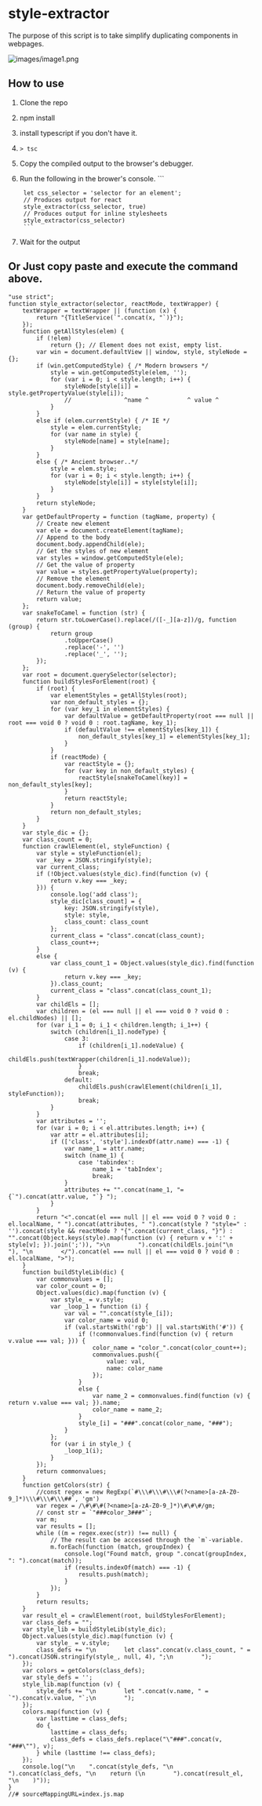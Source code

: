 # style-extractor

The purpose of this script is to take simplify duplicating components in webpages.

![images/image1.png](images/image1.png)

## How to use
1. Clone the repo
1. npm install
1. install typescript if you don't have it.
1. ```
   > tsc
    ```
1. Copy the compiled output to the browser's debugger.
1. Run the following in the brower's console.
        ```
        
        let css_selector = 'selector for an element';
        // Produces output for react
        style_extractor(css_selector, true)
        // Produces output for inline stylesheets
        style_extractor(css_selector)
        ```
1. Wait for the output





## Or Just copy paste and execute the command above.


```
"use strict";
function style_extractor(selector, reactMode, textWrapper) {
    textWrapper = textWrapper || (function (x) {
        return "{TitleService(`".concat(x, "`)}");
    });
    function getAllStyles(elem) {
        if (!elem)
            return {}; // Element does not exist, empty list.
        var win = document.defaultView || window, style, styleNode = {};
        if (win.getComputedStyle) { /* Modern browsers */
            style = win.getComputedStyle(elem, '');
            for (var i = 0; i < style.length; i++) {
                styleNode[style[i]] = style.getPropertyValue(style[i]);
                //               ^name ^           ^ value ^
            }
        }
        else if (elem.currentStyle) { /* IE */
            style = elem.currentStyle;
            for (var name in style) {
                styleNode[name] = style[name];
            }
        }
        else { /* Ancient browser..*/
            style = elem.style;
            for (var i = 0; i < style.length; i++) {
                styleNode[style[i]] = style[style[i]];
            }
        }
        return styleNode;
    }
    var getDefaultProperty = function (tagName, property) {
        // Create new element
        var ele = document.createElement(tagName);
        // Append to the body
        document.body.appendChild(ele);
        // Get the styles of new element
        var styles = window.getComputedStyle(ele);
        // Get the value of property
        var value = styles.getPropertyValue(property);
        // Remove the element
        document.body.removeChild(ele);
        // Return the value of property
        return value;
    };
    var snakeToCamel = function (str) {
        return str.toLowerCase().replace(/([-_][a-z])/g, function (group) {
            return group
                .toUpperCase()
                .replace('-', '')
                .replace('_', '');
        });
    };
    var root = document.querySelector(selector);
    function buildStylesForElement(root) {
        if (root) {
            var elementStyles = getAllStyles(root);
            var non_default_styles = {};
            for (var key_1 in elementStyles) {
                var defaultValue = getDefaultProperty(root === null || root === void 0 ? void 0 : root.tagName, key_1);
                if (defaultValue !== elementStyles[key_1]) {
                    non_default_styles[key_1] = elementStyles[key_1];
                }
            }
            if (reactMode) {
                var reactStyle = {};
                for (var key in non_default_styles) {
                    reactStyle[snakeToCamel(key)] = non_default_styles[key];
                }
                return reactStyle;
            }
            return non_default_styles;
        }
    }
    var style_dic = {};
    var class_count = 0;
    function crawlElement(el, styleFunction) {
        var style = styleFunction(el);
        var _key = JSON.stringify(style);
        var current_class;
        if (!Object.values(style_dic).find(function (v) {
            return v.key === _key;
        })) {
            console.log('add class');
            style_dic[class_count] = {
                key: JSON.stringify(style),
                style: style,
                class_count: class_count
            };
            current_class = "class".concat(class_count);
            class_count++;
        }
        else {
            var class_count_1 = Object.values(style_dic).find(function (v) {
                return v.key === _key;
            }).class_count;
            current_class = "class".concat(class_count_1);
        }
        var childEls = [];
        var children = (el === null || el === void 0 ? void 0 : el.childNodes) || [];
        for (var i_1 = 0; i_1 < children.length; i_1++) {
            switch (children[i_1].nodeType) {
                case 3:
                    if (children[i_1].nodeValue) {
                        childEls.push(textWrapper(children[i_1].nodeValue));
                    }
                    break;
                default:
                    childEls.push(crawlElement(children[i_1], styleFunction));
                    break;
            }
        }
        var attributes = '';
        for (var i = 0; i < el.attributes.length; i++) {
            var attr = el.attributes[i];
            if (['class', 'style'].indexOf(attr.name) === -1) {
                var name_1 = attr.name;
                switch (name_1) {
                    case 'tabindex':
                        name_1 = 'tabIndex';
                        break;
                }
                attributes += "".concat(name_1, "={`").concat(attr.value, "`} ");
            }
        }
        return "<".concat(el === null || el === void 0 ? void 0 : el.localName, " ").concat(attributes, " ").concat(style ? "style=" : '').concat(style && reactMode ? "{".concat(current_class, "}") : "".concat(Object.keys(style).map(function (v) { return v + ':' + style[v]; }).join(';')), ">\n        ").concat(childEls.join("\n        "), "\n        </").concat(el === null || el === void 0 ? void 0 : el.localName, ">");
    }
    function buildStyleLib(dic) {
        var commonvalues = [];
        var color_count = 0;
        Object.values(dic).map(function (v) {
            var style_ = v.style;
            var _loop_1 = function (i) {
                var val = "".concat(style_[i]);
                var color_name = void 0;
                if (val.startsWith('rgb') || val.startsWith('#')) {
                    if (!commonvalues.find(function (v) { return v.value === val; })) {
                        color_name = "color_".concat(color_count++);
                        commonvalues.push({
                            value: val,
                            name: color_name
                        });
                    }
                    else {
                        var name_2 = commonvalues.find(function (v) { return v.value === val; }).name;
                        color_name = name_2;
                    }
                    style_[i] = "###".concat(color_name, "###");
                }
            };
            for (var i in style_) {
                _loop_1(i);
            }
        });
        return commonvalues;
    }
    function getColors(str) {
        //const regex = new RegExp(`#\\\#\\\#\\\#(?<name>[a-zA-Z0-9_]*)\\\#\\\#\\\##`, 'gm')
        var regex = /\#\#\#(?<name>[a-zA-Z0-9_]*)\#\#\#/gm;
        // const str = `"###color_3###"`;
        var m;
        var results = [];
        while ((m = regex.exec(str)) !== null) {
            // The result can be accessed through the `m`-variable.
            m.forEach(function (match, groupIndex) {
                console.log("Found match, group ".concat(groupIndex, ": ").concat(match));
                if (results.indexOf(match) === -1) {
                    results.push(match);
                }
            });
        }
        return results;
    }
    var result_el = crawlElement(root, buildStylesForElement);
    var class_defs = "";
    var style_lib = buildStyleLib(style_dic);
    Object.values(style_dic).map(function (v) {
        var style_ = v.style;
        class_defs += "\n        let class".concat(v.class_count, " = ").concat(JSON.stringify(style_, null, 4), ";\n        ");
    });
    var colors = getColors(class_defs);
    var style_defs = '';
    style_lib.map(function (v) {
        style_defs += "\n        let ".concat(v.name, " = `").concat(v.value, "`;\n        ");
    });
    colors.map(function (v) {
        var lasttime = class_defs;
        do {
            lasttime = class_defs;
            class_defs = class_defs.replace("\"###".concat(v, "###\""), v);
        } while (lasttime !== class_defs);
    });
    console.log("\n    ".concat(style_defs, "\n    ").concat(class_defs, "\n    return (\n        ").concat(result_el, "\n    )"));
}
//# sourceMappingURL=index.js.map
```